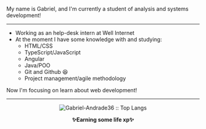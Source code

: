 My name is <a href="https://www.linkedin.com/in/gabriel-andrade-corrêa-b5463918a/" style=text-decoration:none>Gabriel</a>, and I'm currently a student of analysis and systems development!


<hr>

- Working as an help-desk intern at <a href ="https://www.linkedin.com/company/well-internet" style=text-decoration:none>Well Internet</a>
- At the moment I have some knowledge with and studying:
  - HTML/CSS
  - TypeScript/JavaScript
  - Angular
  - Java/POO
  - Git and Github  😆
  - Project management/agile methodology


Now I'm focusing on learn about web development!
<hr>


<p align="center"><img src="https://github-readme-stats.vercel.app/api/top-langs/?username=Gabriel-Andrade36&langs_count=10&theme=tokyonight&layout=compact" alt="Gabriel-Andrade36 :: Top Langs" /></p>

<p align="center" style = padding-left=100px><Strong>✨Earning some life xp✨</Strong></p>

